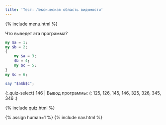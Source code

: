 ```yaml
---
title: 'Тест: Лексическая область видимости'
---
```


{% include menu.html %}

Что выведет эта программа?

```raku
my $a = 1;
my $b = 2;
{
    my $a = 3;
    $b = 4;
    my $c = 5;
}
my $c = 6;

say "$a$b$c";
```

{:.quiz-select}
146 | Вывод программы: (: 125, 126, 145, 146, 325, 326, 345, 346 :)

{% include quiz.html %}

{% assign human=1 %}
{% include nav.html %}

